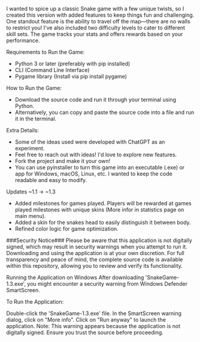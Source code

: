 I wanted to spice up a classic Snake game with a few unique twists, so I created this version with added features to keep things fun and challenging. One standout feature is the ability to travel off the map—there are no walls to restrict you! I've also included two difficulty levels to cater to different skill sets. The game tracks your stats and offers rewards based on your performance.

 Requirements to Run the Game:
- Python 3 or later (preferably with pip installed)
- CLI (Command Line Interface)
- Pygame library (Install via pip install pygame)


 How to Run the Game:
- Download the source code and run it through your terminal using Python.
- Alternatively, you can copy and paste the source code into a file and run it in the terminal.


 Extra Details:
- Some of the ideas used were developed with ChatGPT as an experiment.
- Feel free to reach out with ideas! I'd love to explore new features.
- Fork the project and make it your own!
- You can use pyinstaller to turn this game into an executable (.exe) or app for Windows, macOS, Linux, etc. I wanted to keep the code readable and easy to modify.

 Updates
~1.1 -> ~1.3
- Added milestones for games played. Players will be rewarded at games played milestones with unique skins (More infor in statistics page on main menu).
- Added a skin for the snakes head to easily distinguish it between body.
- Refined color logic for game optimization.



###Security Notice### Please be aware that this application is not digitally signed, which may result in security warnings when you attempt to run it. Downloading and using the application is at your own discretion. For full transparency and peace of mind, the complete source code is available within this repository, allowing you to review and verify its functionality.

Running the Application on Windows
After downloading 'SnakeGame-1.3.exe', you might encounter a security warning from Windows Defender SmartScreen.

To Run the Application:

Double-click the 'SnakeGame-1.3.exe' file.
In the SmartScreen warning dialog, click on "More info".
Click on "Run anyway" to launch the application.
Note: This warning appears because the application is not digitally signed. Ensure you trust the source before proceeding.
